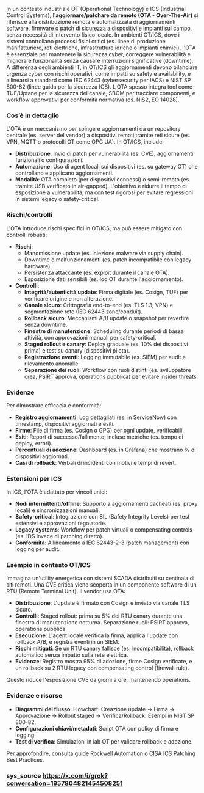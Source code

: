 In un contesto industriale OT (Operational Technology) e ICS (Industrial Control Systems), l'**aggiornare/patchare da remoto (OTA - Over-The-Air)** si riferisce alla distribuzione remota e automatizzata di aggiornamenti software, firmware o patch di sicurezza a dispositivi e impianti sul campo, senza necessità di intervento fisico locale. In ambienti OT/ICS, dove i sistemi controllano processi fisici critici (es. linee di produzione manifatturiere, reti elettriche, infrastrutture idriche o impianti chimici), l'OTA è essenziale per mantenere la sicurezza cyber, correggere vulnerabilità e migliorare funzionalità senza causare interruzioni significative (downtime). A differenza degli ambienti IT, in OT/ICS gli aggiornamenti devono bilanciare urgenza cyber con rischi operativi, come impatti su safety e availability, e allinearsi a standard come IEC 62443 (cybersecurity per IACS) e NIST SP 800-82 (linee guida per la sicurezza ICS). L'OTA spesso integra tool come TUF/Uptane per la sicurezza del canale, SBOM per tracciare componenti, e workflow approvativi per conformità normativa (es. NIS2, EO 14028).

### Cos’è in dettaglio
L'OTA è un meccanismo per spingere aggiornamenti da un repository centrale (es. server del vendor) a dispositivi remoti tramite reti sicure (es. VPN, MQTT o protocolli OT come OPC UA). In OT/ICS, include:
- **Distribuzione**: Invio di patch per vulnerabilità (es. CVE), aggiornamenti funzionali o configurazioni.
- **Automazione**: Uso di agent locali sui dispositivi (es. su gateway OT) che controllano e applicano aggiornamenti.
- **Modalità**: OTA completo (per dispositivi connessi) o semi-remoto (es. tramite USB verificato in air-gapped).
L'obiettivo è ridurre il tempo di esposizione a vulnerabilità, ma con test rigorosi per evitare regressioni in sistemi legacy o safety-critical.

### Rischi/controlli
L'OTA introduce rischi specifici in OT/ICS, ma può essere mitigato con controlli robusti:
- **Rischi**:
  - Manomissione update (es. iniezione malware via supply chain).
  - Downtime o malfunzionamenti (es. patch incompatibile con legacy hardware).
  - Persistenza attaccante (es. exploit durante il canale OTA).
  - Esposizione dati sensibili (es. log OT durante l'aggiornamento).
- **Controlli**:
  - **Integrità/autenticità update**: Firma digitale (es. Cosign, TUF) per verificare origine e non alterazione.
  - **Canale sicuro**: Crittografia end-to-end (es. TLS 1.3, VPN) e segmentazione rete (IEC 62443 zone/conduit).
  - **Rollback sicuro**: Meccanismi A/B update o snapshot per revertire senza downtime.
  - **Finestre di manutenzione**: Scheduling durante periodi di bassa attività, con approvazioni manuali per safety-critical.
  - **Staged rollout e canary**: Deploy graduale (es. 10% dei dispositivi prima) e test su canary (dispositivi pilota).
  - **Registrazione eventi**: Logging immutabile (es. SIEM) per audit e rilevamento anomalie.
  - **Separazione dei ruoli**: Workflow con ruoli distinti (es. sviluppatore crea, PSIRT approva, operations pubblica) per evitare insider threats.

### Evidenze
Per dimostrare efficacia e conformità:
- **Registro aggiornamenti**: Log dettagliati (es. in ServiceNow) con timestamp, dispositivi aggiornati e esiti.
- **Firme**: File di firma (es. Cosign o GPG) per ogni update, verificabili.
- **Esiti**: Report di successo/fallimento, incluse metriche (es. tempo di deploy, errori).
- **Percentuali di adozione**: Dashboard (es. in Grafana) che mostrano % di dispositivi aggiornati.
- **Casi di rollback**: Verbali di incidenti con motivi e tempi di revert.

### Estensioni per ICS
In ICS, l'OTA è adattato per vincoli unici:
- **Nodi intermittenti/offline**: Supporto a aggiornamenti cacheati (es. proxy locali) e sincronizzazioni manuali.
- **Safety-critical**: Integrazione con SIL (Safety Integrity Levels) per test estensivi e approvazioni regolatorie.
- **Legacy systems**: Workflow per patch virtuali o compensating controls (es. IDS invece di patching diretto).
- **Conformità**: Allineamento a IEC 62443-2-3 (patch management) con logging per audit.

### Esempio in contesto OT/ICS
Immagina un'utility energetica con sistemi SCADA distribuiti su centinaia di siti remoti. Una CVE critica viene scoperta in un componente software di un RTU (Remote Terminal Unit). Il vendor usa OTA:
- **Distribuzione**: L'update è firmato con Cosign e inviato via canale TLS sicuro.
- **Controlli**: Staged rollout: prima su 5% dei RTU canary durante una finestra di manutenzione notturna. Separazione ruoli: PSIRT approva, operations pubblica.
- **Esecuzione**: L'agent locale verifica la firma, applica l'update con rollback A/B, e registra eventi in un SIEM.
- **Rischi mitigati**: Se un RTU canary fallisce (es. incompatibilità), rollback automatico senza impatto sulla rete elettrica.
- **Evidenze**: Registro mostra 95% di adozione, firme Cosign verificate, e un rollback su 2 RTU legacy con compensating control (firewall rule).

Questo riduce l'esposizione CVE da giorni a ore, mantenendo operations.

### Evidenze e risorse
- **Diagrammi del flusso**: Flowchart: Creazione update → Firma → Approvazione → Rollout staged → Verifica/Rollback. Esempi in NIST SP 800-82.
- **Configurazioni chiavi/metadati**: Script OTA con policy di firma e logging.
- **Test di verifica**: Simulazioni in lab OT per validare rollback e adozione.

Per approfondire, consulta guide Rockwell Automation o CISA ICS Patching Best Practices.

### sys_source https://x.com/i/grok?conversation=1957804821454508251